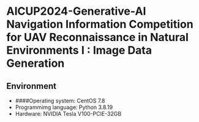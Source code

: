 # AICUP2024-Generative-AI Navigation Information Competition for UAV Reconnaissance in Natural Environments I : Image Data Generation
## Environment
* ####Operating system: CentOS 7.8
* Programmimg language: Python 3.8.19
* Hardware: NVIDIA Tesla V100-PCIE-32GB
